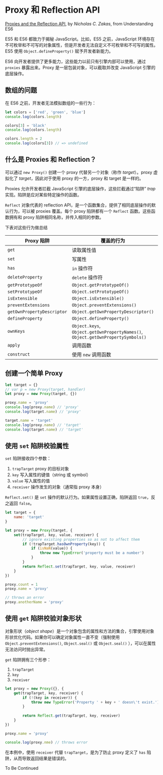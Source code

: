 # Proxy 和 Reflection API

[Proxies and the Reflection API](https://github.com/nzakas/understandinges6/blob/master/manuscript/12-Proxies-and-Reflection.md), by *Nicholas C. Zakas*, from Understanding ES6

ES5 和 ES6 都致力于揭秘 JavaScript。比如，ES5 之前，JavaScript 环境存在不可枚举和不可写的对象属性，但是开发者无法自定义不可枚举和不可写的属性。ES5 使用 `Object.defineProperty()` 赋予开发者新能力。

ES6 向开发者提供了更多能力，这些能力以前只有引擎内部可以使用，通过 `proxies` 暴露出来。Proxy 是一层包装对象，可以截取并改变 JavaScript 引擎的底层操作。

## 数组的问题

在 ES6 之前，开发者无法模拟数组的一些行为：

```js
let colors = ['red', 'green', 'blue']
console.log(colors.length)

colors[3] = 'black'
console.log(colors.length)

colors.length = 2
console.log(colors[3]) // => undefined
```

## 什么是 Proxies 和 Reflection？

可以通过 `new Proxy()` 创建一个 proxy 代替另一个对象（称作 *target*）。proxy 虚拟化了 *target*，因此对于使用 proxy 的一方，proxy 和 target 是一样的。

Proxies 允许开发者拦截 JavaScript 引擎的底层操作，这些拦截通过“陷阱” *trap* 实现。陷阱是应对某些特定操作的函数。

`Reflect` 对象代表的 reflection API，是一个函数集合，提供了相同底层操作的默认行为，可以被 proxies 覆盖。每个 proxy 陷阱都有一个 `Reflect` 函数。这些函数拥有和 proxy 陷阱相同名称，并传入相同的参数。

下表对这些行为做总结

| Proxy 陷阱                 | 覆盖的行为                                                   | 默认行为                             |
| -------------------------- | ------------------------------------------------------------ | ------------------------------------ |
| `get`                      | 读取属性值                                                   | `Reflect.get()`                      |
| `set`                      | 写属性                                                       | `Reflect.set()`                      |
| `has`                      | `in` 操作符                                                  | `Reflect.has()`                      |
| `deleteProperty`           | `delete` 操作符                                              | `Reflect.deleteProperty()`           |
| `getPrototypeOf`           | `Object.getPrototypeOf()`                                    | `Reflect.getPropertyOf()`            |
| `setPrototypeOf`           | `Object.setPrototypeOf()`                                    | `Reflect.setPrototypeOf()`           |
| `isExtensible`             | `Object.isExtensible()`                                      | `Reflect.isExtensible()`             |
| `preventExtensions`        | `Object.preventExtensions()`                                 | `Reflect.preventExtensions()`        |
| `getOwnPropertyDescriptor` | `Object.getOwnPropertyDescriptor()`                          | `Reflect.getOwnPropertyDescriptor()` |
| `defineProperty`           | `Object.defineProperty()`                                    | `Reflect.defineProperty()`           |
| `ownKeys`                  | `Object.keys`, `Object.getOwnPropertyNames()`, `Object.getOwnPropertySymbols()` | `Reflect.ownKeys()`                  |
| `apply`                    | 调用函数                                                     | `Reflect.apply()`                    |
| `construct`                | 使用 `new` 调用函数                                          | `Reflect.construct()`                |

## 创建一个简单 Proxy

```js
let target = {}
// var p = new Proxy(target, handler)
let proxy = new Proxy(target, {})

proxy.name = 'proxy'
console.log(proxy.name) // 'proxy'
console.log(target.name) // 'proxy'

target.name = 'target'
console.log(proxy.name) // 'target'
console.log(target.name) // 'target'
```

## 使用 `set` 陷阱校验属性

`set` 陷阱接收四个参数：

1. `trapTarget` proxy 的目标对象
2. `key` 写入属性的键值（string 或 symbol）
3. `value` 写入属性的值
4. `receiver` 操作发生的对象（通常指 proxy 本身）

`Reflect.set()` 是 `set` 操作的默认行为。如果属性设置正确，陷阱返回 `true`，反之返回 `false`。

```js
let target = {
    name: 'target'
}

let proxy = new Proxy(target, {
    set(trapTarget, key, value, receiver) {
        // ignore existing properties so as not to affect them
        if (!trapTarget.hasOwnProperty(key)) {
            if (isNaN(value)) {
                throw new TypeError('property must be a number')
            }
        }
        return Reflect.set(trapTarget, key, value, receiver)
    }
})

proxy.count = 1
proxy.name = 'proxy'

// throws an error
proxy.anotherName = 'proxy'
```

## 使用 `get` 陷阱校验对象形状

对象形状（*object shape*）是一个对象包含的属性和方法的集合，引擎使用对象形状优化代码。如果你可以确定对象属性一直不变（强制使用 `Object.preventExtensions()`, `Object.seal()` 或 `Object.seal()` ），可以在属性无法访问时抛出异常。

`get` 陷阱拥有三个形参：

1. `trapTarget`
2. `key`
3. `receiver`

```js
let proxy = new Proxy({}, {
    get(trapTarget, key, receiver) {
        if (!(key in receiver)) {
            throw new TypeError('Property ' + key + ' doesn\'t exist.')
        }
        
        return Reflect.get(trapTarget, key, receiver)
    }
})

proxy.name = 'proxy'

console.log(proxy.nme) // throws error
```

在本例中，使用 `receiver` 代替 `trapTarget`，是为了防止 proxy 定义了 `has` 陷阱，从而导致返回结果是错误的。

To Be Continued